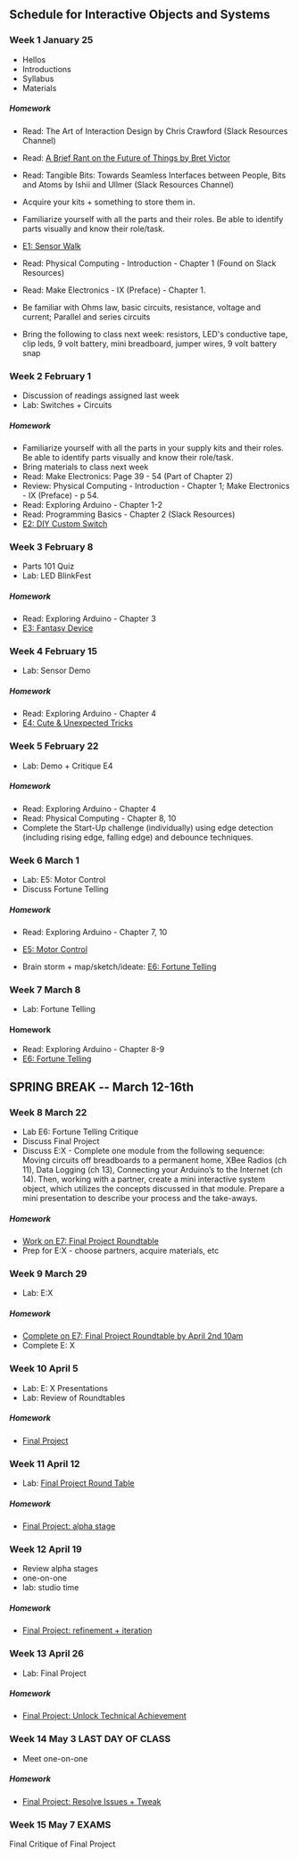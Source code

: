 ## Schedule for Interactive Objects and Systems

### Week 1  January 25
* Hellos
* Introductions
* Syllabus
* Materials

##### Homework
* Read: The Art of Interaction Design by Chris Crawford (Slack Resources Channel)

* Read: [A Brief Rant on the Future of Things by Bret Victor](http://worrydream.com/ABriefRantOnTheFutureOfInteractionDesign/)

* Read: Tangible Bits: Towards Seamless Interfaces between People, Bits and Atoms by Ishii and Ullmer (Slack Resources Channel)

* Acquire your kits + something to store them in.

* Familiarize yourself with all the parts and their roles. Be able to identify parts visually and know their role/task.

* [E1: Sensor Walk](Sensor_Walk.md)

* Read:  Physical Computing - Introduction - Chapter 1 (Found on Slack Resources)
* Read: Make Electronics - IX (Preface) - Chapter 1. 
* Be familiar with Ohms law, basic circuits, resistance, voltage and current; Parallel and series circuits
* Bring the following to class next week: resistors, LED's conductive tape, clip leds, 9 volt battery, mini breadboard, jumper wires, 9 volt battery snap


### Week 2  February 1

* Discussion of readings assigned last week
* Lab: Switches + Circuits


##### Homework
* Familiarize yourself with all the parts in your supply kits and their roles. Be able to identify parts visually and know their role/task.
* Bring materials to class next week
* Read: Make Electronics: Page 39 - 54 (Part of Chapter 2)
* Review: Physical Computing - Introduction - Chapter 1; Make Electronics - IX (Preface) - p 54.
* Read: Exploring Arduino - Chapter 1-2
* Read: Programming Basics - Chapter 2 (Slack Resources)
* [E2: DIY Custom Switch](DIY_Switch.md)



### Week 3  February 8
* Parts 101 Quiz
* Lab: LED BlinkFest

##### Homework
* Read: Exploring Arduino - Chapter 3
* [E3: Fantasy Device](Fantasy_Device.md)


### Week 4  February 15
* Lab: Sensor Demo

##### Homework
* Read: Exploring Arduino - Chapter 4 
* [E4: Cute & Unexpected Tricks](Cute_Unexpected_Tricks.md)


### Week 5  February 22
* Lab: Demo + Critique E4

##### Homework
* Read: Exploring Arduino - Chapter 4 
* Read: Physical Computing - Chapter 8, 10
* Complete the Start-Up challenge (individually) using edge detection (including rising edge, falling edge) and debounce techniques. 

### Week 6  March 1
* Lab: E5: Motor Control
* Discuss Fortune Telling

##### Homework
* Read: Exploring Arduino - Chapter 7, 10
* [E5: Motor Control](Motor_Control.md)

* Brain storm + map/sketch/ideate: [E6: Fortune Telling](Fortune_Telling.md)


### Week 7 March 8
* Lab: Fortune Telling


#### Homework
* Read: Exploring Arduino - Chapter 8-9
* [E6: Fortune Telling](Fortune_Telling.md)


## SPRING BREAK -- March 12-16th ##


### Week 8  March 22
* Lab E6: Fortune Telling Critique 
* Discuss Final Project
* Discuss E:X - Complete one module from the following sequence: Moving circuits off breadboards to a permanent home, XBee Radios (ch 11), Data Logging (ch 13), Connecting your Arduino’s to the Internet (ch 14). Then, working with a partner, create a mini interactive system object, which utilizes the concepts discussed in that module. Prepare a mini presentation to describe your process and the take-aways.

##### Homework

* [Work on E7: Final Project Roundtable](Final_Project_Roundtable.md)
* Prep for E:X - choose partners, acquire materials, etc


### Week 9  March 29
* Lab: E:X

##### Homework
* [Complete on E7: Final Project Roundtable by April 2nd 10am](Final_Project_Roundtable.md)
* Complete E: X

### Week 10  April 5
* Lab: E: X Presentations
* Lab: Review of Roundtables


##### Homework
* [Final Project](Final_Project.md)


### Week 11  April 12
* Lab: [Final Project Round Table](Final_Project.md) 

##### Homework
* [Final Project: alpha stage](Final_Project.md)


### Week 12  April 19
* Review alpha stages
* one-on-one
* lab: studio time

##### Homework
* [Final Project: refinement + iteration](Final_Project.md)


### Week 13  April 26
* Lab: Final Project

##### Homework
* [Final Project: Unlock Technical Achievement](Final_Project.md)


### Week 14  May 3 **LAST DAY OF CLASS**
* Meet one-on-one

##### Homework
* [Final Project: Resolve Issues + Tweak](Final_Project.md)


### Week 15  May 7  **EXAMS**
Final Critique of Final Project

